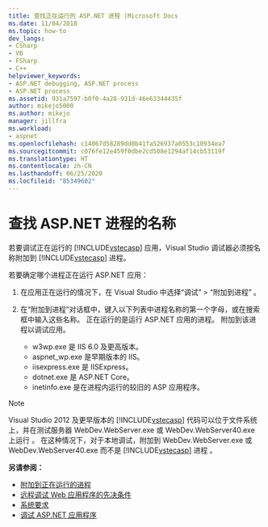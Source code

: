```yaml
---
title: 查找正在运行的 ASP.NET 进程 |Microsoft Docs
ms.date: 11/04/2018
ms.topic: how-to
dev_langs:
- CSharp
- VB
- FSharp
- C++
helpviewer_keywords:
- ASP.NET debugging, ASP.NET process
- ASP.NET process
ms.assetid: 931a7597-b0f0-4a28-931d-46e63344435f
author: mikejo5000
ms.author: mikejo
manager: jillfra
ms.workload:
- aspnet
ms.openlocfilehash: c14067d58289dd0b41fa526937a0553c10934ea7
ms.sourcegitcommit: c076fe12e459f0dbe2cd508e1294af14cb53119f
ms.translationtype: HT
ms.contentlocale: zh-CN
ms.lasthandoff: 06/25/2020
ms.locfileid: "85349602"
---
```

# <a name="find-the-name-of-the-aspnet-process"></a>查找 ASP.NET 进程的名称

若要调试正在运行的 [!INCLUDE[vstecasp](../code-quality/includes/vstecasp_md.md)] 应用，Visual Studio 调试器必须按名称附加到 [!INCLUDE[vstecasp](../code-quality/includes/vstecasp_md.md)] 进程。

若要确定哪个进程正在运行 ASP.NET 应用：

1. 在应用正在运行的情况下，在 Visual Studio 中选择“调试” > “附加到进程” 。

1. 在“附加到进程”对话框中，键入以下列表中进程名称的第一个字母，或在搜索框中输入这些名称。 正在运行的是运行 ASP.NET 应用的进程。 附加到该进程以调试应用。

    - w3wp.exe 是 IIS 6.0 及更高版本。
    - aspnet_wp.exe 是早期版本的 IIS。
    - iisexpress.exe 是 IISExpress。
    - dotnet.exe 是 ASP.NET Core。
    - inetinfo.exe 是在进程内运行的较旧的 ASP 应用程序。

>[!NOTE]
>Visual Studio 2012 及更早版本的 [!INCLUDE[vstecasp](../code-quality/includes/vstecasp_md.md)] 代码可以位于文件系统上，并在测试服务器 WebDev.WebServer.exe 或 WebDev.WebServer40.exe 上运行 。 在这种情况下，对于本地调试，附加到 WebDev.WebServer.exe 或 WebDev.WebServer40.exe 而不是 [!INCLUDE[vstecasp](../code-quality/includes/vstecasp_md.md)] 进程 。

**另请参阅：**

- [附加到正在运行的进程](../debugger/attach-to-running-processes-with-the-visual-studio-debugger.md)
- [远程调试 Web 应用程序的先决条件](remote-debugging-aspnet-on-a-remote-iis-7-5-computer.md)
- [系统要求](../debugger/aspnet-debugging-system-requirements.md)
- [调试 ASP.NET 应用程序](../debugger/how-to-enable-debugging-for-aspnet-applications.md)